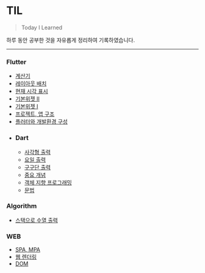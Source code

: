 # TIL

> Today I Learned
 
하루 동안 공부한 것을 자유롭게 정리하여 기록하였습니다.

***


### Flutter
  * [계산기](https://github.com/BAE999/TIL/blob/main/Flutter/%EA%B3%84%EC%82%B0%EA%B8%B0.md)
  * [레이아웃 배치](https://github.com/BAE999/TIL/blob/main/Flutter/%EB%A0%88%EC%9D%B4%EC%95%84%EC%9B%83%20%EB%B0%B0%EC%B9%98.md)
  * [현재 시각 표시](https://github.com/BAE999/TIL/blob/main/Flutter/%ED%98%84%EC%9E%AC%20%EC%8B%9C%EA%B0%81%20%ED%91%9C%EC%8B%9C.md)
  * [기본위젯 II](https://github.com/BAE999/TIL/blob/main/Flutter/%EA%B8%B0%EB%B3%B8%EC%9C%84%EC%A0%AF%20II.md)
  * [기본위젯 I](https://github.com/BAE999/TIL/blob/main/Flutter/%EA%B8%B0%EB%B3%B8%EC%9C%84%EC%A0%AF%20I.md)
  * [프로젝트, 앱 구조](https://github.com/BAE999/TIL/blob/main/Flutter/%ED%94%84%EB%A1%9C%EC%A0%9D%ED%8A%B8%2C%20%EC%95%B1%20%EA%B5%AC%EC%A1%B0.md)
  * [플러터와 개발환경 구성](https://github.com/BAE999/TIL/blob/main/Flutter/%ED%94%8C%EB%9F%AC%ED%84%B0%EC%99%80%20%EA%B0%9C%EB%B0%9C%ED%99%98%EA%B2%BD.md)
  * ### Dart
    * [사각형 출력](https://github.com/BAE999/TIL/blob/main/Flutter/Dart/%EC%82%AC%EA%B0%81%ED%98%95%20%EC%B6%9C%EB%A0%A5.md)
    * [요일 출력](https://github.com/BAE999/TIL/blob/main/Flutter/Dart/%EC%9A%94%EC%9D%BC%20%EC%B6%9C%EB%A0%A5.md)
    * [구구단 출력](https://github.com/BAE999/TIL/blob/main/Flutter/Dart/%EA%B5%AC%EA%B5%AC%EB%8B%A8%20%EC%B6%9C%EB%A0%A5.md)
    * [중요 개념](https://github.com/BAE999/TIL/blob/main/Flutter/Dart/%EC%A4%91%EC%9A%94%20%EA%B0%9C%EB%85%90.md)
    * [객체 지향 프로그래밍](https://github.com/BAE999/TIL/blob/main/Flutter/Dart/%EA%B0%9D%EC%B2%B4%20%EC%A7%80%ED%96%A5%20%ED%94%84%EB%A1%9C%EA%B7%B8%EB%9E%98%EB%B0%8D.md)
    * [문법](https://github.com/BAE999/TIL/blob/main/Flutter/Dart/%EB%AC%B8%EB%B2%95.md)
  
### 

### Algorithm
  * [스택으로 수열 출력](https://github.com/BAE999/TIL/blob/main/Algorithm/%EC%8A%A4%ED%83%9D%EC%9C%BC%EB%A1%9C%20%EC%88%98%EC%97%B4%20%EB%A7%8C%EB%93%A4%EA%B8%B0.md)

### WEB
  * [SPA, MPA](https://github.com/BAE999/TIL/blob/main/WEB/SPA%2C%20MPA.md)
  * [웹 렌더링](https://github.com/BAE999/TIL/blob/main/WEB/%EC%9B%B9%20%EB%A0%8C%EB%8D%94%EB%A7%81.md)
  * [DOM](https://github.com/BAE999/TIL/blob/main/WEB/DOM.md)